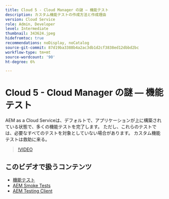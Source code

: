 ```yaml
---
title: Cloud 5 - Cloud Manager の謎 — 機能テスト
description: カスタム機能テストの作成方法と作成理由
version: Cloud Service
role: Admin, Developer
level: Intermediate
thumbnail: 343624.jpeg
hidefromtoc: true
recommendations: noDisplay, noCatalog
source-git-commit: 87d19ba3388b4a2ac3db1d2cf3838ed12dbbd2bc
workflow-type: tm+mt
source-wordcount: '90'
ht-degree: 6%

---
```


# Cloud 5 - Cloud Manager の謎 — 機能テスト

AEM as a Cloud Serviceは、デフォルトで、アプリケーションが上に構築されている状態で、多くの機能テストを完了します。 ただし、これらのテストでは、必要なすべてのテストを対象としていない場合があります。 カスタム機能テストは救助に来る。

>[!VIDEO](https://video.tv.adobe.com/v/343624)

## このビデオで扱うコンテンツ

+ [機能テスト](https://experienceleague.adobe.com/docs/experience-manager-cloud-service/content/implementing/using-cloud-manager/test-results/functional-testing.html)
+ [AEM Smoke Tests](https://github.com/adobe/aem-test-samples/)
+ [AEM Testing Client](https://github.com/adobe/aem-testing-clients/)
